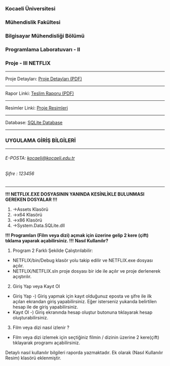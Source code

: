 ### Kocaeli Üniversitesi
### Mühendislik Fakültesi
### Bilgisayar Mühendisliği Bölümü
### Programlama Laboratuvarı - II
### Proje - III NETFLIX

----------------------------------------------
Proje Detayları: [Proje Detayları (PDF)](https://github.com/nginY26/NETFLIX/blob/master/D%C3%B6k%C3%BCmanlar/Proje.pdf "Proje Detayları (PDF)")

------------


Rapor Linki: [Teslim Raporu (PDF)](https://github.com/nginY26/NETFLIX/blob/master/D%C3%B6k%C3%BCmanlar/Rapor.pdf "Teslim Raporu (PDF)")

------------


Resimler Linki: [Proje Resimleri](https://github.com/nginY26/NETFLIX/tree/master/D%C3%B6k%C3%BCmanlar/Resimler "Proje Resimleri")

------------


Database: [SQLite Database ](https://github.com/nginY26/NETFLIX/blob/master/NETFLIX/bin/Debug/Assets/netflix.db "SQLite Database ")

----------------------------------------------

### UYGULAMA GİRİŞ BİLGİLERİ
 ----------------------------------------------

###### E-POSTA: kocaeli@kocaeli.edu.tr
###### Şifre : 123456
----------------------------------------------
**!!! NETFLIX.EXE DOSYASININ YANINDA KESİNLİKLE BULUNMASI GEREKEN DOSYALAR !!!**
1. ->Assets Klasörü
2. ->x64 Klasörü
3. ->x86 Klasörü
4. ->System.Data.SQLite.dll

**!!! Programları (Film veya dizi) açmak için üzerine gelip 2 kere (çift) tıklama yaparak açabilirsiniz. !!!**
**Nasıl Kullanılır?**

1. Program 2 Farklı Şekilde Çalıştırılabilir:
- 	 NETFLIX/bin/Debug klasör yolu takip edilir ve NETFLIX.exe dosyası açılır.
- 	 NETFLIX/NETFLIX.sln proje dosyası bir ide ile açılır ve proje derlenerek açıştırılır.

2. Giriş Yap veya Kayıt Ol
- Giriş Yap -) Giriş yapmak için kayıt olduğunuz eposta ve şifre ile ilk açılan ekrandan giriş yapabilirsiniz. Eğer isterseniz yukarıda belirtilen hesap ile de giriş yapabilirsiniz.
- Kayıt Ol -) Giriş ekranında hesap oluştur butonuna tıklayarak hesap oluşturabilirsiniz.

3. Film veya dizi nasıl izlenir ?
- Film veya dizi izlemek için seçtiğiniz filmin / dizinin üzerine 2 kere(çift) tıklayarak programı açabilirsiniz.


Detaylı nasıl kullanılır bilgileri raporda yazmaktadır. Ek olarak (Nasıl Kullanılır Resim) klasörü eklenmiştir.



